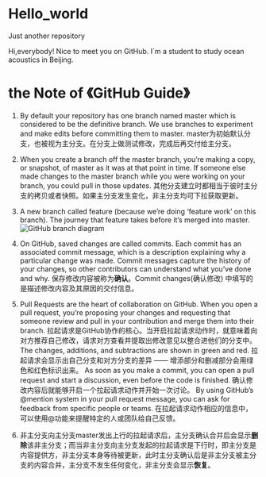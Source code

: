 # Hello_world
Just another repository

Hi,everybody! Nice to meet you on GitHub.
I`m a student to study ocean acoustics in Beijing.


# the Note of 《GitHub Guide》
1. By default your repository has one branch named master which is considered to be the definitive branch. We use branches to experiment and make edits before committing them to master. master为初始默认分支，也被视为主分支。在分支上做测试修改，完成后再交付给主分支。

2. When you create a branch off the master branch, you’re making a copy, or snapshot, of master as it was at that point in time. If someone else made changes to the master branch while you were working on your branch, you could pull in those updates. 其他分支建立时都相当于彼时主分支的拷贝或者快照。如果主分支发生变化，非主分支均可下拉获取更新。

3. A new branch called feature (because we’re doing ‘feature work’ on this branch). The journey that feature takes before it’s merged into master.
![GitHub branch diagram](https://guides.github.com/activities/hello-world/branching.png)

4. On GitHub, saved changes are called commits. Each commit has an associated commit message, which is a description explaining why a particular change was made. Commit messages capture the history of your changes, so other contributors can understand what you’ve done and why. 保存修改内容被称为**确认**。Commit changes(确认修改) 中填写的是描述修改内容及其原因的交付信息。

5. Pull Requests are the heart of collaboration on GitHub. When you open a pull request, you’re proposing your changes and requesting that someone review and pull in your contribution and merge them into their branch. 拉起请求是GitHub协作的核心。当开启拉起请求动作时，就意味着向对方推荐自己修改，请求对方查看并提取出修改意见以整合进他们的分支中。
The changes, additions, and subtractions are shown in green and red. 拉起请求会显示出自己分支和对方分支的差异 —— 增添部分和删减部分会用绿色和红色标识出来。
As soon as you make a commit, you can open a pull request and start a discussion, even before the code is finished. 确认修改内容后就能够开启一个拉起请求动作并开始一次讨论。
By using GitHub’s @mention system in your pull request message, you can ask for feedback from specific people or teams. 在拉起请求动作相应的信息中，可以使用@功能来提醒特定的人或团队给自己反馈。

6. 非主分支向主分支master发出上行的拉起请求后，主分支确认合并后会显示**删除**该非主分支；而当非主分支向主分支发起的拉起请求是下行时，即主分支是内容提供方，非主分支本身等待被更新，此时主分支确认后是非主分支被主分支的内容合并，主分支不发生任何变化，非主分支会显示**恢复**。

